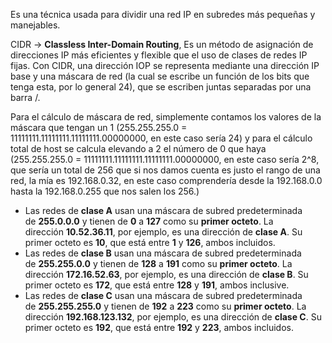 Es una técnica usada para dividir una red IP en subredes más pequeñas y manejables.

CIDR -> **Classless Inter-Domain Routing**, Es un método de asignación de direcciones IP más eficientes y flexible que el uso de clases de redes IP fijas. Con CIDR, una dirección IOP se representa mediante una dirección IP base y una máscara de red (la cual se escribe un función de los bits que tenga esta, por lo general 24), que se escriben juntas separadas por una barra /. 

Para el cálculo de máscara de red, simplemente contamos los valores de la máscara que tengan un 1 (255.255.255.0 = 11111111.11111111.11111111.00000000, en este caso sería 24) y para el cálculo total de host se calcula elevando a 2 el número de 0 que haya (255.255.255.0 = 11111111.11111111.11111111.00000000, en este caso sería 2^8, que sería un total de 256 que si nos damos cuenta es justo el rango de una red, la mía es 192.168.0.32, en este caso comprendería desde la 192.168.0.0 hasta la 192.168.0.255 que nos salen los 256.) 

- Las redes de **clase A** usan una máscara de subred predeterminada de **255.0.0.0** y tienen de **0** a **127** como su **primer octeto**. La dirección **10.52.36.11**, por ejemplo, es una dirección de **clase A**. Su primer octeto es **10**, que está entre **1** y **126**, ambos incluidos.
- Las redes de **clase B** usan una máscara de subred predeterminada de **255.255.0.0** y tienen de **128** a **191** como su **primer octeto**. La dirección **172.16.52.63**, por ejemplo, es una dirección de **clase B**. Su primer octeto es **172**, que está entre **128** y **191**, ambos inclusive.
- Las redes de **clase C** usan una máscara de subred predeterminada de **255.255.255.0** y tienen de **192** a **223** como su **primer octeto**. La dirección **192.168.123.132**, por ejemplo, es una dirección de **clase C**. Su primer octeto es **192**, que está entre **192** y **223**, ambos incluidos.
